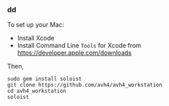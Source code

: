 ### dd
To set up your Mac: 

* Install Xcode
* Install Command Line `Tools` for Xcode from https://developer.apple.com/downloads

Then,

    sudo gem install soloist
    git clone https://github.com/avh4/avh4_workstation
    cd avh4_workstation
    soloist

